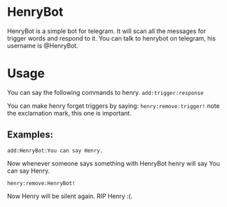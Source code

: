 # HenryBot
HenryBot is a simple bot for telegram. It will scan all the messages for trigger words and respond to it.
You can talk to henrybot on telegram, his username is @HenryBot.

# Usage
You can say the following commands to henry.
`add:trigger:response`

You can make henry forget triggers by saying:
`henry:remove:trigger!` note the exclamation mark, this one is important.



## Examples:

`add:HenryBot:You can say Henry.`

Now whenever someone says something with HenryBot henry will say You can say Henry.

`henry:remove:HenryBot!`

Now Henry will be silent again. RIP Henry :(.
